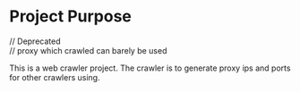 # Project Purpose
// Deprecated  
// proxy which crawled can barely be used

This is a web crawler project. The crawler is to generate proxy ips and ports for other crawlers using.